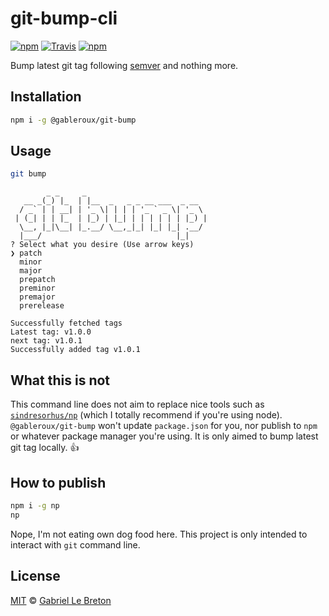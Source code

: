 # git-bump-cli

[![npm](https://img.shields.io/npm/v/@gableroux/git-bump)](https://www.npmjs.com/package/@gableroux/git-bump)
[![Travis](https://img.shields.io/travis/com/gableroux/git-bump-cli)](https://travis-ci.com/GabLeRoux/git-bump-cli)
[![npm](https://img.shields.io/npm/l/@gableroux/git-bump)](LICENSE.md)

Bump latest git tag following [semver](https://semver.org/) and nothing more.

## Installation

```bash
npm i -g @gableroux/git-bump
```

## Usage

```bash
git bump
```

```
        _ _     _
   __ _(_) |_  | |__  _   _ _ __ ___  _ __
  / _` | | __| | '_ \| | | | '_ ` _ \| '_ \
 | (_| | | |_  | |_) | |_| | | | | | | |_) |
  \__, |_|\__| |_.__/ \__,_|_| |_| |_| .__/
  |___/                              |_|
? Select what you desire (Use arrow keys)
❯ patch
  minor
  major
  prepatch
  preminor
  premajor
  prerelease
```

```
Successfully fetched tags
Latest tag: v1.0.0
next tag: v1.0.1
Successfully added tag v1.0.1
```

## What this is not

This command line does not aim to replace nice tools such as [`sindresorhus/np`](https://github.com/sindresorhus/np) (which I totally recommend if you're using node). `@gableroux/git-bump` won't update `package.json` for you, nor publish to `npm` or whatever package manager you're using. It is only aimed to bump latest git tag locally. :+1:

## How to publish

```bash
npm i -g np
np
```

Nope, I'm not eating own dog food here. This project is only intended to interact with `git` command line.

## License

[MIT](LICENSE.md) © [Gabriel Le Breton](https://gableroux.com)
